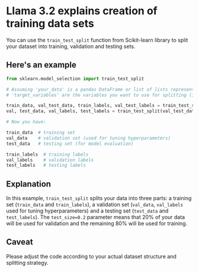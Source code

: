 # Llama 3.2 explains creation of  training data sets

You can use the `train_test_split` function from Scikit-learn library to split your dataset into training, validation and testing sets.

## Here's an example

```python
from sklearn.model_selection import train_test_split

# Assuming 'your_data' is a pandas DataFrame or list of lists representing your tokenized dataset
# 'target_variables' are the variables you want to use for splitting (in this case, we assume they're class labels)

train_data, val_test_data, train_labels, val_test_labels = train_test_split(your_data, target_variables, test_size=0.2, random_state=42)
val, test_data, val_labels, test_labels = train_test_split(val_test_data, val_test_labels, test_size=0.5, random_state=42)

# Now you have:

train_data  # training set
val_data    # validation set (used for tuning hyperparameters)
test_data   # testing set (for model evaluation)

train_labels  # training labels
val_labels    # validation labels
test_labels   # testing labels
```

## Explanation

In this example, `train_test_split` splits your data into three parts: a training set (`train_data` and `train_labels`), a validation set (`val_data`, `val_labels` used for tuning hyperparameters) and a testing set (`test_data` and `test_labels`). The `test_size=0.2` parameter means that 20% of your data will be used for validation and the remaining 80% will be used for training.

## Caveat

Please adjust the code according to your actual dataset structure and splitting strategy.
